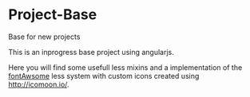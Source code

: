 Project-Base
============

Base for new projects 
<p>This is an inprogress base project using angularjs.</p>
<p>Here you will find some usefull less mixins and a implementation of the <a href="http://fontawesome.io/">fontAwsome</a> less system with custom icons created using <a href="http://icomoon.io/">http://icomoon.io/</a>.</p>
